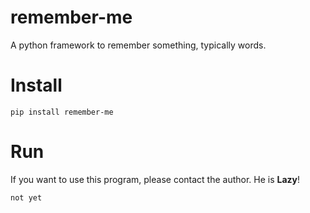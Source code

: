 # remember-me
A python framework to remember something, typically words.

# Install

```commandline
pip install remember-me
```

# Run

If you want to use this program, please contact the author.
He is **Lazy**!

```commandline
not yet
```
